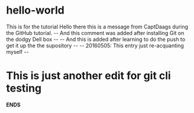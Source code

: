 # hello-world
This is for the tutorial
Hello there this is a message from CaptDaags during the GitHub tutorial.
-- And this comment was added after installing Git on the dodgy Dell box --
-- And this is added after learning to do the push to get it up the the supository --
-- 20160505: This entry just re-acquanting myself --
# This is just another edit for git cli testing
__ENDS__
